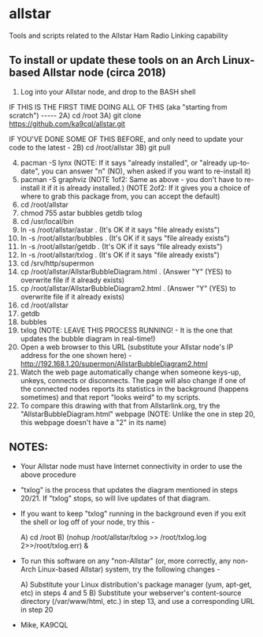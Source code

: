 # allstar
Tools and scripts related to the Allstar Ham Radio Linking capability

To install or update these tools on an Arch Linux-based Allstar node (circa 2018)
---------------------------------------------------------------------------------

1) Log into your Allstar node, and drop to the BASH shell

IF THIS IS THE FIRST TIME DOING ALL OF THIS (aka "starting from scratch") -----
2A) cd /root
3A) git clone https://github.com/ka9cql/allstar.git

IF YOU'VE DONE SOME OF THIS BEFORE, and only need to update your code to the latest -
2B) cd /root/allstar
3B) git pull

4) pacman -S lynx         (NOTE: If it says "already installed", or "already up-to-date", you can answer "n" (NO), when asked if you want to re-install it)
5) pacman -S graphviz     (NOTE 1of2: Same as above - you don't have to re-install it if it is already installed.)
                          (NOTE 2of2: If it gives you a choice of where to grab this package from, you can accept the default)
6) cd /root/allstar
7) chmod 755 astar bubbles getdb txlog
8) cd /usr/local/bin
9) ln -s /root/allstar/astar .      (It's OK if it says "file already exists")
10) ln -s /root/allstar/bubbles .   (It's OK if it says "file already exists")
11) ln -s /root/allstar/getdb .     (It's OK if it says "file already exists")
12) ln -s /root/allstar/txlog .     (It's OK if it says "file already exists")
13) cd /srv/http/supermon
14) cp /root/allstar/AllstarBubbleDiagram.html .      (Answer "Y" (YES) to overwrite file if it already exists)
15) cp /root/allstar/AllstarBubbleDiagram2.html .     (Answer "Y" (YES) to overwrite file if it already exists)
16) cd /root/allstar
17) getdb
18) bubbles
19) txlog             (NOTE: LEAVE THIS PROCESS  RUNNING! - It is the one that updates the bubble diagram in real-time!)
20) Open a web browser to this URL (substitute your Allstar node's IP address for the one shown here) - http://192.168.1.20/supermon/AllstarBubbleDiagram2.html
21) Watch the web page automatically change when someone keys-up, unkeys, connects or disconnects.  The page will also change if one of the connected nodes reports its statistics in the background (happens sometimes) and that report "looks weird" to my scripts.
21) To compare this drawing with that from Allstarlink.org, try the "AllstarBubbleDiagram.html" webpage (NOTE: Unlike the one in step 20, this webpage doesn't have a "2" in its name)

NOTES:
--------------
*  Your Allstar node must have Internet connectivity in order to use the above procedure
*  "txlog" is the process that updates the diagram mentioned in steps 20/21. If "txlog" stops, so will live updates of that diagram.
*  If you want to keep "txlog" running in the background even if you exit the shell or log off of your node, try this -

    A) cd /root
    B) (nohup /root/allstar/txlog >> /root/txlog.log 2>>/root/txlog.err) &

* To run this software on any "non-Allstar" (or, more correctly, any non-Arch Linux-based Allstar) system, try the following changes -

    A) Substitute your Linux distribution's package manager (yum, apt-get, etc) in steps 4 and 5
    B) Substitute your webserver's content-source directory (/var/www/html, etc.) in step 13, and use a corresponding URL in step 20

- Mike, KA9CQL
